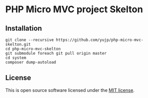 # PHP Micro MVC project Skelton

## Installation
```
git clone --recursive https://github.com/yujp/php-micro-mvc-skelton.git
cd php-micro-mvc-skelton
git submodule foreach git pull origin master
cd system
composer dump-autoload
```

## License
This is open source software licensed under the [MIT license](https://opensource.org/licenses/MIT).
